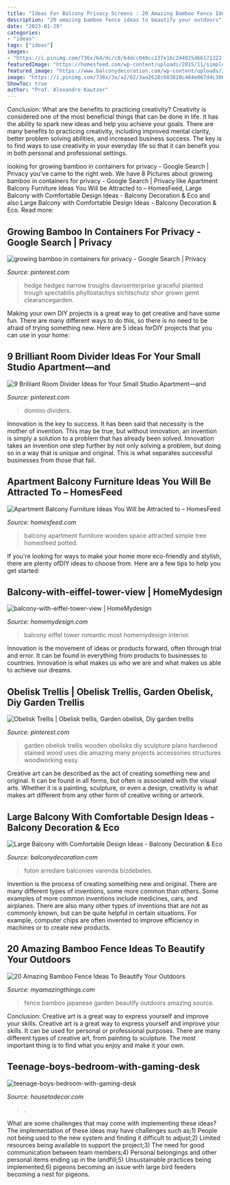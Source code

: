 ```yaml
---
title: "Ideas For Balcony Privacy Screens : 20 Amazing Bamboo Fence Ideas To Beautify Your Outdoors"
description: "20 amazing bamboo fence ideas to beautify your outdoors"
date: "2023-01-29"
categories:
- "ideas"
tags: ["ideas"]
images:
- "https://i.pinimg.com/736x/64/dc/c0/64dcc040cc137e16c244025d66171322.jpg"
featuredImage: "https://homesfeed.com/wp-content/uploads/2015/11/simple-balcony-ideas-with-space-saving-apartment-balcony-furniture-and-modern-roking-chair-plus-potted-tree-and-small-potted-grenery-and-wooden-floor-and-metal-fence.jpeg"
featured_image: "https://www.balconydecoration.com/wp-content/uploads/2020/03/Large-Balcony-ideas-14.jpg"
image: "https://i.pinimg.com/736x/3a/a2/62/3aa2628c683810c484e067d4c386de7d.jpg"
ShowToc: true
author: "Prof. Alexandre Kautzer"
---
```



Conclusion: What are the benefits to practicing creativity?
Creativity is considered one of the most beneficial things that can be done in life. It has the ability to spark new ideas and help you achieve your goals. There are many benefits to practicing creativity, including improved mental clarity, better problem solving abilities, and increased business success. The key is to find ways to use creativity in your everyday life so that it can benefit you in both personal and professional settings.

	

		
looking for growing bamboo in containers for privacy - Google Search | Privacy you've came to the right web. We have 8 Pictures about growing bamboo in containers for privacy - Google Search | Privacy like Apartment Balcony Furniture Ideas You Will be Attracted to – HomesFeed, Large Balcony with Comfortable Design Ideas - Balcony Decoration &amp; Eco and also Large Balcony with Comfortable Design Ideas - Balcony Decoration &amp; Eco. Read more:
		
    
## Growing Bamboo In Containers For Privacy - Google Search | Privacy

<img loading=lazy src="https://i.pinimg.com/736x/3a/a2/62/3aa2628c683810c484e067d4c386de7d.jpg" onerror="this.onerror=null;this.src='https://tse3.mm.bing.net/th?id=OIP.rYKvnGEaB1TP270S-zZrWQHaJ3&amp;pid=15.1';" alt="growing bamboo in containers for privacy - Google Search | Privacy">

_Source: pinterest.com_

>hedge hedges narrow troughs davisenterprise graceful planted trough spectabilis phyllostachys sichtschutz shor grown gemt clearancegarden. 

	

Making your own DIY projects is a great way to get creative and have some fun. There are many different ways to do this, so there is no need to be afraid of trying something new. Here are 5 ideas forDIY projects that you can use in your home: 

    
## 9 Brilliant Room Divider Ideas For Your Small Studio Apartment—and

<img loading=lazy src="https://i.pinimg.com/736x/12/40/60/124060d8e226490d1beaf9aaf07dc122.jpg" onerror="this.onerror=null;this.src='https://tse2.mm.bing.net/th?id=OIP.mZC56lIwYs7wPSsBAyoL3AHaJ4&amp;pid=15.1';" alt="9 Brilliant Room Divider Ideas for Your Small Studio Apartment—and">

_Source: pinterest.com_

>domino dividers. 

	

Innovation is the key to success. It has been said that necessity is the mother of invention. This may be true, but without innovation, an invention is simply a solution to a problem that has already been solved. Innovation takes an invention one step further by not only solving a problem, but doing so in a way that is unique and original. This is what separates successful businesses from those that fail.

    
## Apartment Balcony Furniture Ideas You Will Be Attracted To – HomesFeed

<img loading=lazy src="https://homesfeed.com/wp-content/uploads/2015/11/simple-balcony-ideas-with-space-saving-apartment-balcony-furniture-and-modern-roking-chair-plus-potted-tree-and-small-potted-grenery-and-wooden-floor-and-metal-fence.jpeg" onerror="this.onerror=null;this.src='https://tse3.mm.bing.net/th?id=OIP.eo5Stm60o-eHjuBhl94_hwHaLH&amp;pid=15.1';" alt="Apartment Balcony Furniture Ideas You Will be Attracted to – HomesFeed">

_Source: homesfeed.com_

>balcony apartment furniture wooden space attracted simple tree homesfeed potted. 

	

If you're looking for ways to make your home more eco-friendly and stylish, there are plenty ofDIY ideas to choose from. Here are a few tips to help you get started: 

    
## Balcony-with-eiffel-tower-view | HomeMydesign

<img loading=lazy src="https://homemydesign.com/wp-content/uploads/2015/02/balcony-with-eiffel-tower-view.jpg" onerror="this.onerror=null;this.src='https://tse4.mm.bing.net/th?id=OIP.kULP5I1YdatyB6pn_SF7XwHaKN&amp;pid=15.1';" alt="balcony-with-eiffel-tower-view | HomeMydesign">

_Source: homemydesign.com_

>balcony eiffel tower romantic most homemydesign interior. 

	

Innovation is the movement of ideas or products forward, often through trial and error. It can be found in everything from products to businesses to countries. Innovation is what makes us who we are and what makes us able to achieve our dreams.

    
## Obelisk Trellis | Obelisk Trellis, Garden Obelisk, Diy Garden Trellis

<img loading=lazy src="https://i.pinimg.com/736x/64/dc/c0/64dcc040cc137e16c244025d66171322.jpg" onerror="this.onerror=null;this.src='https://tse1.mm.bing.net/th?id=OIP.ZSwZ0FUvlytAHUivKtsGnAHaLI&amp;pid=15.1';" alt="Obelisk Trellis | Obelisk trellis, Garden obelisk, Diy garden trellis">

_Source: pinterest.com_

>garden obelisk trellis wooden obelisks diy sculpture plans hardwood stained wood uses die amazing many projects accessories structures woodworking easy. 

	

Creative art can be described as the act of creating something new and original. It can be found in all forms, but often is associated with the visual arts. Whether it is a painting, sculpture, or even a design, creativity is what makes art different from any other form of creative writing or artwork.

    
## Large Balcony With Comfortable Design Ideas - Balcony Decoration &amp; Eco

<img loading=lazy src="https://www.balconydecoration.com/wp-content/uploads/2020/03/Large-Balcony-ideas-14.jpg" onerror="this.onerror=null;this.src='https://tse3.mm.bing.net/th?id=OIP.4axW_o-NbhI18KudpWjMHQHaKA&amp;pid=15.1';" alt="Large Balcony with Comfortable Design Ideas - Balcony Decoration &amp; Eco">

_Source: balconydecoration.com_

>futon arredare balconies varenda bizdebeles. 

	

Invention is the process of creating something new and original. There are many different types of inventions, some more common than others. Some examples of more common inventions include medicines, cars, and airplanes. There are also many other types of inventions that are not as commonly known, but can be quite helpful in certain situations. For example, computer chips are often invented to improve efficiency in machines or to create new products.

    
## 20 Amazing Bamboo Fence Ideas To Beautify Your Outdoors

<img loading=lazy src="https://myamazingthings.com/wp-content/uploads/2016/11/japanese-style-garden.jpg" onerror="this.onerror=null;this.src='https://tse2.mm.bing.net/th?id=OIP.KmpQmJK3qQHuJ2n9V01FGAHaE8&amp;pid=15.1';" alt="20 Amazing Bamboo Fence Ideas To Beautify Your Outdoors">

_Source: myamazingthings.com_

>fence bamboo japanese garden beautify outdoors amazing source. 

	

Conclusion: Creative art is a great way to express yourself and improve your skills.
Creative art is a great way to express yourself and improve your skills. It can be used for personal or professional purposes. There are many different types of creative art, from painting to sculpture. The most important thing is to find what you enjoy and make it your own.

    
## Teenage-boys-bedroom-with-gaming-desk

<img loading=lazy src="https://housetodecor.com/wp-content/uploads/2019/08/teenage-boys-bedroom-with-gaming-desk.jpg" onerror="this.onerror=null;this.src='https://tse2.mm.bing.net/th?id=OIP.xKM9SKyDomZqN02Fdclx1wHaJ9&amp;pid=15.1';" alt="teenage-boys-bedroom-with-gaming-desk">

_Source: housetodecor.com_

>. 

	

What are some challenges that may come with implementing these ideas?
The implementation of these ideas may have challenges such as;1) People not being used to the new system and finding it difficult to adjust;2) Limited resources being available to support the project;3) The need for good communication between team members;4) Personal belongings and other personal items ending up in the landfill;5) Unsustainable practices being implemented;6) pigeons becoming an issue with large bird feeders becoming a nest for pigeons.

